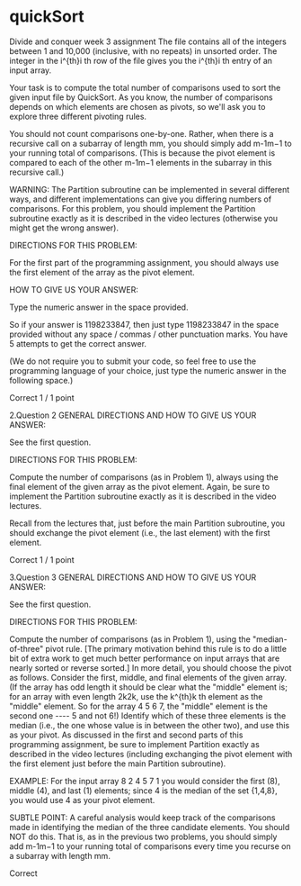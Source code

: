 # quickSort
Divide and conquer week 3 assignment
The file contains all of the integers between 1 and 10,000 (inclusive, with no repeats) in unsorted order. The integer in the i^{th}i 
th
  row of the file gives you the i^{th}i 
th
  entry of an input array.

Your task is to compute the total number of comparisons used to sort the given input file by QuickSort. As you know, the number of comparisons depends on which elements are chosen as pivots, so we'll ask you to explore three different pivoting rules.

You should not count comparisons one-by-one. Rather, when there is a recursive call on a subarray of length mm, you should simply add m-1m−1 to your running total of comparisons. (This is because the pivot element is compared to each of the other m-1m−1 elements in the subarray in this recursive call.)

WARNING: The Partition subroutine can be implemented in several different ways, and different implementations can give you differing numbers of comparisons. For this problem, you should implement the Partition subroutine exactly as it is described in the video lectures (otherwise you might get the wrong answer).

DIRECTIONS FOR THIS PROBLEM:

For the first part of the programming assignment, you should always use the first element of the array as the pivot element.

HOW TO GIVE US YOUR ANSWER:

Type the numeric answer in the space provided.

So if your answer is 1198233847, then just type 1198233847 in the space provided without any space / commas / other punctuation marks. You have 5 attempts to get the correct answer.

(We do not require you to submit your code, so feel free to use the programming language of your choice, just type the numeric answer in the following space.)

Correct
1 / 1 point

2.Question 2
GENERAL DIRECTIONS AND HOW TO GIVE US YOUR ANSWER:

See the first question.

DIRECTIONS FOR THIS PROBLEM:

Compute the number of comparisons (as in Problem 1), always using the final element of the given array as the pivot element. Again, be sure to implement the Partition subroutine exactly as it is described in the video lectures.

Recall from the lectures that, just before the main Partition subroutine, you should exchange the pivot element (i.e., the last element) with the first element.

Correct
1 / 1 point

3.Question 3
GENERAL DIRECTIONS AND HOW TO GIVE US YOUR ANSWER:

See the first question.

DIRECTIONS FOR THIS PROBLEM:

Compute the number of comparisons (as in Problem 1), using the "median-of-three" pivot rule. [The primary motivation behind this rule is to do a little bit of extra work to get much better performance on input arrays that are nearly sorted or reverse sorted.] In more detail, you should choose the pivot as follows. Consider the first, middle, and final elements of the given array. (If the array has odd length it should be clear what the "middle" element is; for an array with even length 2k2k, use the k^{th}k 
th
  element as the "middle" element. So for the array 4 5 6 7, the "middle" element is the second one ---- 5 and not 6!) Identify which of these three elements is the median (i.e., the one whose value is in between the other two), and use this as your pivot. As discussed in the first and second parts of this programming assignment, be sure to implement Partition exactly as described in the video lectures (including exchanging the pivot element with the first element just before the main Partition subroutine).

EXAMPLE: For the input array 8 2 4 5 7 1 you would consider the first (8), middle (4), and last (1) elements; since 4 is the median of the set {1,4,8}, you would use 4 as your pivot element.

SUBTLE POINT: A careful analysis would keep track of the comparisons made in identifying the median of the three candidate elements. You should NOT do this. That is, as in the previous two problems, you should simply add m-1m−1 to your running total of comparisons every time you recurse on a subarray with length mm.

Correct
